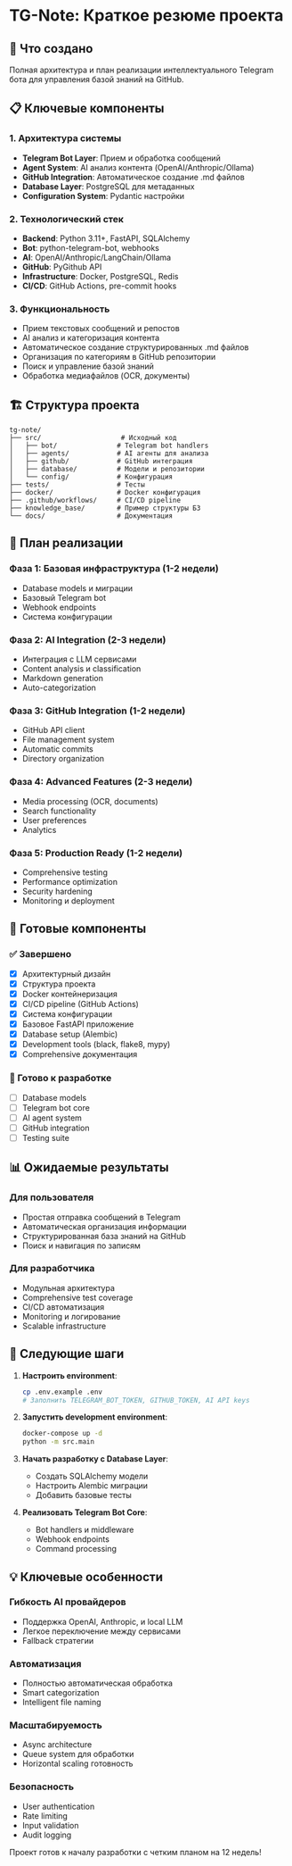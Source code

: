 # TG-Note: Краткое резюме проекта

## 🎯 Что создано

Полная архитектура и план реализации интеллектуального Telegram бота для управления базой знаний на GitHub.

## 📋 Ключевые компоненты

### 1. Архитектура системы
- **Telegram Bot Layer**: Прием и обработка сообщений
- **Agent System**: AI анализ контента (OpenAI/Anthropic/Ollama)
- **GitHub Integration**: Автоматическое создание .md файлов
- **Database Layer**: PostgreSQL для метаданных
- **Configuration System**: Pydantic настройки

### 2. Технологический стек
- **Backend**: Python 3.11+, FastAPI, SQLAlchemy
- **Bot**: python-telegram-bot, webhooks
- **AI**: OpenAI/Anthropic/LangChain/Ollama
- **GitHub**: PyGithub API
- **Infrastructure**: Docker, PostgreSQL, Redis
- **CI/CD**: GitHub Actions, pre-commit hooks

### 3. Функциональность
- Прием текстовых сообщений и репостов
- AI анализ и категоризация контента
- Автоматическое создание структурированных .md файлов
- Организация по категориям в GitHub репозитории
- Поиск и управление базой знаний
- Обработка медиафайлов (OCR, документы)

## 🏗️ Структура проекта

```
tg-note/
├── src/                    # Исходный код
│   ├── bot/               # Telegram bot handlers
│   ├── agents/            # AI агенты для анализа
│   ├── github/            # GitHub интеграция
│   ├── database/          # Модели и репозитории
│   └── config/            # Конфигурация
├── tests/                 # Тесты
├── docker/                # Docker конфигурация
├── .github/workflows/     # CI/CD pipeline
├── knowledge_base/        # Пример структуры БЗ
└── docs/                  # Документация
```

## 🚀 План реализации

### Фаза 1: Базовая инфраструктура (1-2 недели)
- Database models и миграции
- Базовый Telegram bot
- Webhook endpoints
- Система конфигурации

### Фаза 2: AI Integration (2-3 недели)
- Интеграция с LLM сервисами
- Content analysis и classification
- Markdown generation
- Auto-categorization

### Фаза 3: GitHub Integration (1-2 недели)
- GitHub API client
- File management system
- Automatic commits
- Directory organization

### Фаза 4: Advanced Features (2-3 недели)
- Media processing (OCR, documents)
- Search functionality
- User preferences
- Analytics

### Фаза 5: Production Ready (1-2 недели)
- Comprehensive testing
- Performance optimization
- Security hardening
- Monitoring и deployment

## 🔧 Готовые компоненты

### ✅ Завершено
- [x] Архитектурный дизайн
- [x] Структура проекта
- [x] Docker контейнеризация
- [x] CI/CD pipeline (GitHub Actions)
- [x] Система конфигурации
- [x] Базовое FastAPI приложение
- [x] Database setup (Alembic)
- [x] Development tools (black, flake8, mypy)
- [x] Comprehensive документация

### 🔄 Готово к разработке
- [ ] Database models
- [ ] Telegram bot core
- [ ] AI agent system
- [ ] GitHub integration
- [ ] Testing suite

## 📊 Ожидаемые результаты

### Для пользователя
- Простая отправка сообщений в Telegram
- Автоматическая организация информации
- Структурированная база знаний на GitHub
- Поиск и навигация по записям

### Для разработчика
- Модульная архитектура
- Comprehensive test coverage
- CI/CD автоматизация
- Monitoring и логирование
- Scalable infrastructure

## 🎯 Следующие шаги

1. **Настроить environment**:
   ```bash
   cp .env.example .env
   # Заполнить TELEGRAM_BOT_TOKEN, GITHUB_TOKEN, AI API keys
   ```

2. **Запустить development environment**:
   ```bash
   docker-compose up -d
   python -m src.main
   ```

3. **Начать разработку с Database Layer**:
   - Создать SQLAlchemy модели
   - Настроить Alembic миграции
   - Добавить базовые тесты

4. **Реализовать Telegram Bot Core**:
   - Bot handlers и middleware
   - Webhook endpoints
   - Command processing

## 💡 Ключевые особенности

### Гибкость AI провайдеров
- Поддержка OpenAI, Anthropic, и local LLM
- Легкое переключение между сервисами
- Fallback стратегии

### Автоматизация
- Полностью автоматическая обработка
- Smart categorization
- Intelligent file naming

### Масштабируемость
- Async architecture
- Queue system для обработки
- Horizontal scaling готовность

### Безопасность
- User authentication
- Rate limiting
- Input validation
- Audit logging

Проект готов к началу разработки с четким планом на 12 недель!